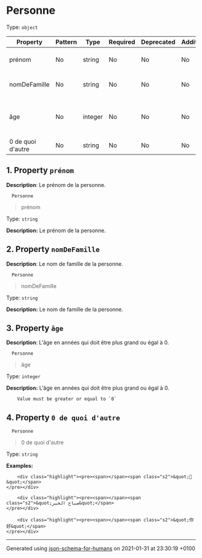 # Personne

Type: `object`

| Property | Pattern | Type | Required | Deprecated | Additional | Description |
| -------- | ------- | ---- | -------- | ---------- | ---------- | ----------- |
|prénom|No|string|No|No| No|Le prénom de la personne.|
|nomDeFamille|No|string|No|No| No|Le nom de famille de la personne.|
|âge|No|integer|No|No| No|L'âge en années qui doit être plus grand ou égal à 0.|
|0 de quoi d'autre|No|string|No|No| No||

## <a name="pr_nom"></a> 1. Property `prénom`

**Description**:  Le prénom de la personne.

      Personne
 >   prénom

Type: `string`

**Description:** Le prénom de la personne.

## <a name="nomDeFamille"></a> 2. Property `nomDeFamille`

**Description**:  Le nom de famille de la personne.

      Personne
 >   nomDeFamille

Type: `string`

**Description:** Le nom de famille de la personne.

## <a name="a_ge"></a> 3. Property `âge`

**Description**:  L'âge en années qui doit être plus grand ou égal à 0.

      Personne
 >   âge

Type: `integer`

**Description:** L'âge en années qui doit être plus grand ou égal à 0.

        Value must be greater or equal to `0`

## <a name="a0_de_quoi_d_autre"></a> 4. Property `0 de quoi d'autre`

      Personne
 >   0 de quoi d'autre

Type: `string`

**Examples:** 

```
    <div class="highlight"><pre><span></span><span class="s2">&quot;🖖&quot;</span>
</pre></div>

```
```
    <div class="highlight"><pre><span></span><span class="s2">&quot;صباح الخير&quot;</span>
</pre></div>

```
```
    <div class="highlight"><pre><span></span><span class="s2">&quot;你好&quot;</span>
</pre></div>

```

----------------------------------------------------------------------------------------------------------------------------
Generated using [json-schema-for-humans](https://github.com/coveooss/json-schema-for-humans) on 2021-01-31 at 23:30:19 +0100